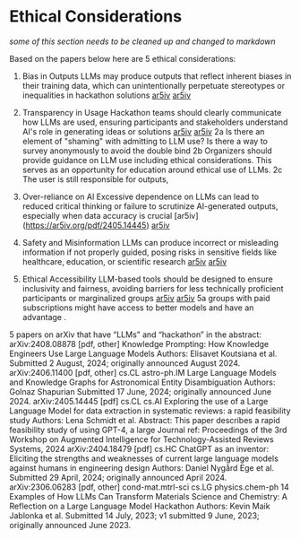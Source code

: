 # Ethical Considerations 

*some of this section needs to be cleaned up and changed to markdown*

Based on the papers below here are 5 ethical considerations:

1. Bias in Outputs LLMs may produce outputs that reflect inherent biases in their training data, which can unintentionally perpetuate stereotypes or inequalities in hackathon solutions​ [ar5iv](https://ar5iv.org/abs/2406.11400) [ar5iv](https://ar5iv.org/abs/2306.06283)
2. Transparency in Usage Hackathon teams should clearly communicate how LLMs are used, ensuring participants and stakeholders understand AI's role in generating ideas or solutions​ [ar5iv](https://ar5iv.org/abs/2405.14445) [ar5iv](https://ar5iv.org/abs/2306.06283)
2a Is there an element of "shaming" with admitting to LLM use? Is there a way to survey anonymously to avoid the double bind
2b Organizers should provide guidance on LLM use including ethical considerations. This serves as an opportunity for education around ethical use of LLMs.
2c The user is still responsible for outputs, 

3. Over-reliance on AI Excessive dependence on LLMs can lead to reduced critical thinking or failure to scrutinize AI-generated outputs, especially when data accuracy is crucial [ar5iv] (https://ar5iv.org/pdf/2405.14445) [ar5iv](https://ar5iv.org/pdf/2306.06283v3)
4. Safety and Misinformation LLMs can produce incorrect or misleading information if not properly guided, posing risks in sensitive fields like healthcare, education, or scientific research [ar5iv](https://ar5iv.org/abs/2406.11400) [ar5iv](https://ar5iv.org/pdf/2306.06283v3)
5. Ethical Accessibility LLM-based tools should be designed to ensure inclusivity and fairness, avoiding barriers for less technically proficient participants or marginalized groups​ [ar5iv](https://ar5iv.org/abs/2406.11400) [ar5iv](https://ar5iv.org/pdf/2306.06283v3)
	5a groups with paid subscriptions might have access to better models and have an advantage
.

5 papers on arXiv that have “LLMs” and “hackathon” in the abstract:
arXiv:2408.08878  [pdf, other]  Knowledge Prompting: How Knowledge Engineers Use Large Language Models
Authors: Elisavet Koutsiana et al.
Submitted 2 August, 2024; originally announced August 2024.
arXiv:2406.11400  [pdf, other]  cs.CL astro-ph.IM Large Language Models and Knowledge Graphs for Astronomical Entity Disambiguation
Authors: Golnaz Shapurian
Submitted 17 June, 2024; originally announced June 2024.
arXiv:2405.14445  [pdf]  cs.CL cs.AI Exploring the use of a Large Language Model for data extraction in systematic reviews: a rapid feasibility study
Authors: Lena Schmidt et al. 
Abstract: This paper describes a rapid feasibility study of using GPT-4, a large
Journal ref: Proceedings of the 3rd Workshop on Augmented Intelligence for Technology-Assisted Reviews Systems, 2024
arXiv:2404.18479  [pdf]  cs.HC ChatGPT as an inventor: Eliciting the strengths and weaknesses of current large language models against humans in engineering design
Authors: Daniel Nygård Ege et al.
Submitted 29 April, 2024; originally announced April 2024.
arXiv:2306.06283  [pdf, other]  cond-mat.mtrl-sci cs.LG physics.chem-ph 14 Examples of How LLMs Can Transform Materials Science and Chemistry: A Reflection on a Large Language Model Hackathon
Authors: Kevin Maik Jablonka et al.
Submitted 14 July, 2023; v1 submitted 9 June, 2023; originally announced June 2023.

